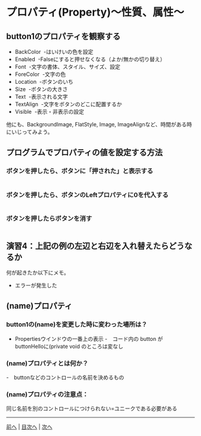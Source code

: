 # プロパティ(Property)～性質、属性～

## button1のプロパティを観察する

- BackColor
  -はいけいの色を設定
- Enabled
  -Falseにすると押せなくなる（よか/無かの切り替え）
- Font
  -文字の書体、スタイル、サイズ、設定
- ForeColor
  -文字の色
- Location
  -ボタンのいち
- Size
  -ボタンの大きさ
- Text
  -表示される文字
- TextAlign
  -文字をボタンのどこに配置するか
- Visible
  -表示・非表示の設定

他にも、BackgroundImage, FlatStyle, Image, ImageAlignなど、時間がある時にいじってみよう。

## プログラムでプロパティの値を設定する方法
### ボタンを押したら、ボタンに「押された」と表示する

```cs
```

### ボタンを押したら、ボタンのLeftプロパティに0を代入する

```cs
```

### ボタンを押したらボタンを消す

```cs  button1.Visible = false
```

## 演習4：上記の例の左辺と右辺を入れ替えたらどうなるか
何が起きたか以下にメモ。

- エラーが発生した

## (name)プロパティ
### button1の(name)を変更した時に変わった場所は？
- Propertiesウインドウの一番上の表示
-　コード内の button が　buttonHelloに(private void のところは変なし

### (name)プロパティとは何か？
-　buttonなどのコントロールの名前を決めるもの

### (name)プロパティの注意点：
同じ名前を別のコントロールにつけられない=ユニークである必要がある

---

[前へ](03.md) | [目次へ](README.md#%E7%9B%AE%E6%AC%A1) | [次へ](05.md)
